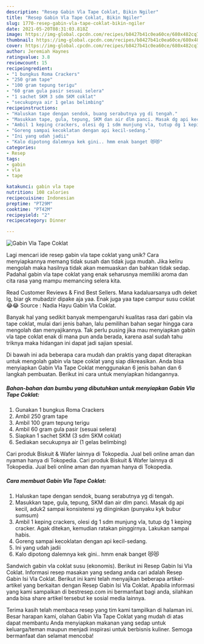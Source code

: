 ```yaml
---
description: "Resep Gabin Vla Tape Coklat, Bikin Ngiler"
title: "Resep Gabin Vla Tape Coklat, Bikin Ngiler"
slug: 1770-resep-gabin-vla-tape-coklat-bikin-ngiler
date: 2021-05-20T08:31:03.818Z
image: https://img-global.cpcdn.com/recipes/b8427b41c0ea60ce/680x482cq70/gabin-vla-tape-coklat-foto-resep-utama.jpg
thumbnail: https://img-global.cpcdn.com/recipes/b8427b41c0ea60ce/680x482cq70/gabin-vla-tape-coklat-foto-resep-utama.jpg
cover: https://img-global.cpcdn.com/recipes/b8427b41c0ea60ce/680x482cq70/gabin-vla-tape-coklat-foto-resep-utama.jpg
author: Jeremiah Haynes
ratingvalue: 3.8
reviewcount: 15
recipeingredient:
- "1 bungkus Roma Crackers"
- "250 gram tape"
- "100 gram tepung terigu"
- "60 gram gula pasir sesuai selera"
- "1 sachet SKM 3 sdm SKM coklat"
- "secukupnya air 1 gelas belimbing"
recipeinstructions:
- "Haluskan tape dengan sendok, buang serabutnya yg di tengah."
- "Masukkan tape, gula, tepung, SKM dan air dlm panci. Masak dg api kecil, aduk2 sampai konsistensi yg diinginkan (punyaku kyk bubur sumsum)"
- "Ambil 1 keping crackers, olesi dg 1 sdm munjung vla, tutup dg 1 keping cracker. Agak ditekan, kemudian ratakan pinggirnya. Lakukan sampai habis."
- "Goreng sampai kecoklatan dengan api kecil-sedang."
- "Ini yang udah jadii"
- "Kalo dipotong dalemnya kek gini.. hmm enak banget 😻😻"
categories:
- Resep
tags:
- gabin
- vla
- tape

katakunci: gabin vla tape 
nutrition: 108 calories
recipecuisine: Indonesian
preptime: "PT29M"
cooktime: "PT42M"
recipeyield: "2"
recipecategory: Dinner

---
```



![Gabin Vla Tape Coklat](https://img-global.cpcdn.com/recipes/b8427b41c0ea60ce/680x482cq70/gabin-vla-tape-coklat-foto-resep-utama.jpg)

Lagi mencari ide resep gabin vla tape coklat yang unik? Cara menyiapkannya memang tidak susah dan tidak juga mudah. Jika keliru mengolah maka hasilnya tidak akan memuaskan dan bahkan tidak sedap. Padahal gabin vla tape coklat yang enak seharusnya memiliki aroma dan cita rasa yang mampu memancing selera kita.

Read Customer Reviews &amp; Find Best Sellers. Mana kadaluarsanya udh deket lg, biar gk mubadzir dipake aja yaa. Enak juga yaa tape campur susu coklat 😂😂 Source : Nadia Hayu Gabin Vla Coklat.

Banyak hal yang sedikit banyak mempengaruhi kualitas rasa dari gabin vla tape coklat, mulai dari jenis bahan, lalu pemilihan bahan segar hingga cara mengolah dan menyajikannya. Tak perlu pusing jika mau menyiapkan gabin vla tape coklat enak di mana pun anda berada, karena asal sudah tahu triknya maka hidangan ini dapat jadi sajian spesial.


Di bawah ini ada beberapa cara mudah dan praktis yang dapat diterapkan untuk mengolah gabin vla tape coklat yang siap dikreasikan. Anda bisa menyiapkan Gabin Vla Tape Coklat menggunakan 6 jenis bahan dan 6 langkah pembuatan. Berikut ini cara untuk menyiapkan hidangannya.

<!--inarticleads1-->

##### Bahan-bahan dan bumbu yang dibutuhkan untuk menyiapkan Gabin Vla Tape Coklat:

1. Gunakan 1 bungkus Roma Crackers
1. Ambil 250 gram tape
1. Ambil 100 gram tepung terigu
1. Ambil 60 gram gula pasir (sesuai selera)
1. Siapkan 1 sachet SKM (3 sdm SKM coklat)
1. Sediakan secukupnya air (1 gelas belimbing)


Cari produk Biskuit &amp; Wafer lainnya di Tokopedia. Jual beli online aman dan nyaman hanya di Tokopedia. Cari produk Biskuit &amp; Wafer lainnya di Tokopedia. Jual beli online aman dan nyaman hanya di Tokopedia. 

<!--inarticleads2-->

##### Cara membuat Gabin Vla Tape Coklat:

1. Haluskan tape dengan sendok, buang serabutnya yg di tengah.
1. Masukkan tape, gula, tepung, SKM dan air dlm panci. Masak dg api kecil, aduk2 sampai konsistensi yg diinginkan (punyaku kyk bubur sumsum)
1. Ambil 1 keping crackers, olesi dg 1 sdm munjung vla, tutup dg 1 keping cracker. Agak ditekan, kemudian ratakan pinggirnya. Lakukan sampai habis.
1. Goreng sampai kecoklatan dengan api kecil-sedang.
1. Ini yang udah jadii
1. Kalo dipotong dalemnya kek gini.. hmm enak banget 😻😻


Sandwich gabin vla coklat susu (ekonomis). Berikut ini Resep Gabin Isi Vla Coklat. Informasi resep masakan yang sedang anda cari adalah Resep Gabin Isi Vla Coklat. Berikut ini kami telah menyajikan beberapa artikel-artikel yang berkaitan dengan Resep Gabin Isi Vla Coklat. Apabila informasi yang kami sampaikan di bestresep.com ini bermanfaat bagi anda, silahkan anda bisa share artikel tersebut ke sosial media lainnya. 

Terima kasih telah membaca resep yang tim kami tampilkan di halaman ini. Besar harapan kami, olahan Gabin Vla Tape Coklat yang mudah di atas dapat membantu Anda menyiapkan makanan yang sedap untuk keluarga/teman maupun menjadi inspirasi untuk berbisnis kuliner. Semoga bermanfaat dan selamat mencoba!
